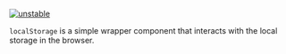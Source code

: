[![unstable](http://badges.github.io/stability-badges/dist/unstable.svg)](http://github.com/badges/stability-badges)

`localStorage` is a simple wrapper component that interacts with the local storage in the browser.